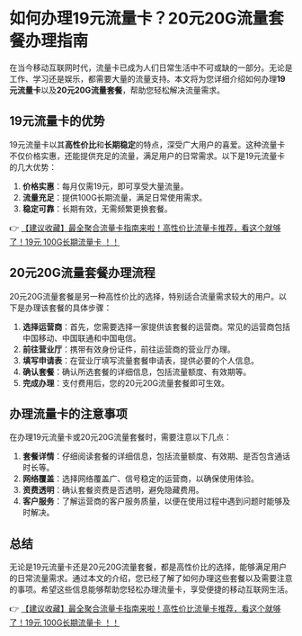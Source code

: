 # 如何办理19元流量卡？20元20G流量套餐办理指南

在当今移动互联网时代，流量卡已成为人们日常生活中不可或缺的一部分。无论是工作、学习还是娱乐，都需要大量的流量支持。本文将为您详细介绍如何办理**19元流量卡**以及**20元20G流量套餐**，帮助您轻松解决流量需求。

## 19元流量卡的优势

19元流量卡以其**高性价比**和**长期稳定**的特点，深受广大用户的喜爱。这种流量卡不仅价格实惠，还能提供充足的流量，满足用户的日常需求。以下是19元流量卡的几大优势：

1. **价格实惠**：每月仅需19元，即可享受大量流量。
2. **流量充足**：提供100G长期流量，满足日常使用需求。
3. **稳定可靠**：长期有效，无需频繁更换套餐。

👉 [【建议收藏】最全聚合流量卡指南来啦！高性价比流量卡推荐，看这个就够了！19元 100G长期流量卡 ！！](https://bit.ly/Liuliangka)

## 20元20G流量套餐办理流程

20元20G流量套餐是另一种高性价比的选择，特别适合流量需求较大的用户。以下是办理该套餐的具体步骤：

1. **选择运营商**：首先，您需要选择一家提供该套餐的运营商。常见的运营商包括中国移动、中国联通和中国电信。
2. **前往营业厅**：携带有效身份证件，前往运营商的营业厅办理。
3. **填写申请表**：在营业厅填写流量套餐申请表，提供必要的个人信息。
4. **确认套餐**：确认所选套餐的详细信息，包括流量额度、有效期等。
5. **完成办理**：支付费用后，您的20元20G流量套餐即可生效。

## 办理流量卡的注意事项

在办理19元流量卡或20元20G流量套餐时，需要注意以下几点：

1. **套餐详情**：仔细阅读套餐的详细信息，包括流量额度、有效期、是否包含通话时长等。
2. **网络覆盖**：选择网络覆盖广、信号稳定的运营商，以确保使用体验。
3. **资费透明**：确认套餐资费是否透明，避免隐藏费用。
4. **客户服务**：了解运营商的客户服务质量，以便在使用过程中遇到问题时能够及时解决。

## 总结

无论是19元流量卡还是20元20G流量套餐，都是高性价比的选择，能够满足用户的日常流量需求。通过本文的介绍，您已经了解了如何办理这些套餐以及需要注意的事项。希望这些信息能够帮助您轻松办理流量卡，享受便捷的移动互联网生活。

👉 [【建议收藏】最全聚合流量卡指南来啦！高性价比流量卡推荐，看这个就够了！19元 100G长期流量卡 ！！](https://bit.ly/Liuliangka)